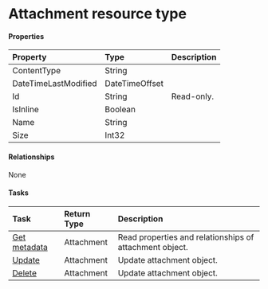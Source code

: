 # Attachment resource type



#### Properties
| Property	   | Type	|Description|
|:---------------|:--------|:----------|
|ContentType|String||
|DateTimeLastModified|DateTimeOffset||
|Id|String| Read-only.|
|IsInline|Boolean||
|Name|String||
|Size|Int32||

#### Relationships
None


#### Tasks

| Task		   | Return Type	|Description|
|:---------------|:--------|:----------|
|[Get metadata](../api/attachment_get.md) | Attachment |Read properties and relationships of attachment object.|
|[Update](../api/attachment_update.md) | Attachment	|Update attachment object. |
|[Delete](../api/attachment_delete.md) | Attachment	|Update attachment object. |
